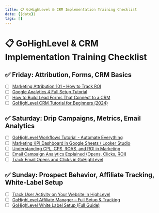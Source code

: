 ```yaml
---
title: 📋 GoHighLevel & CRM Implementation Training Checklist
date: {{date}}
tags: []
---
```


# 📋 GoHighLevel & CRM Implementation Training Checklist

## ✅ Friday: Attribution, Forms, CRM Basics

- [ ] [Marketing Attribution 101 – How to Track ROI](https://www.youtube.com/watch?v=Q1eIPKdzP0Y)
- [ ] [Google Analytics 4 Full Setup Tutorial](https://www.youtube.com/watch?v=Ytuxoyxk90g)
- [ ] [How to Build Lead Forms That Connect to a CRM](https://www.youtube.com/watch?v=qqmpFv68YrA)
- [ ] [GoHighLevel CRM Tutorial for Beginners (2024)](https://www.youtube.com/watch?v=FtW1XcYf7oM)

## ✅ Saturday: Drip Campaigns, Metrics, Email Analytics

- [ ] [GoHighLevel Workflows Tutorial - Automate Everything](https://www.youtube.com/watch?v=8_Epk8rC5_U)
- [ ] [Marketing KPI Dashboard in Google Sheets / Looker Studio](https://www.youtube.com/watch?v=Gxy3cfObuHU)
- [ ] [Understanding CPL, CPS, ROAS, and ROI in Marketing](https://www.youtube.com/watch?v=5yYxqWr3lIg)
- [ ] [Email Campaign Analytics Explained (Opens, Clicks, ROI)](https://www.youtube.com/watch?v=DRjL7eI3keM)
- [ ] [Track Email Opens and Clicks in GoHighLevel](https://www.youtube.com/watch?v=d6H-0S8L0hw)

## ✅ Sunday: Prospect Behavior, Affiliate Tracking, White-Label Setup

- [ ] [Track User Activity on Your Website in HighLevel](https://www.youtube.com/watch?v=kdOwvWmUzCc)
- [ ] [GoHighLevel Affiliate Manager – Full Setup & Tracking](https://www.youtube.com/watch?v=JQtwLjlFvUs)
- [ ] [GoHighLevel White Label Setup (Full Guide)](https://www.youtube.com/watch?v=Kh6u6nRoRkE)
